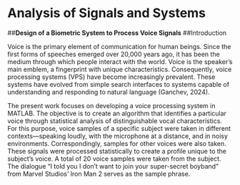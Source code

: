 # Analysis of Signals and Systems
##**Design of a Biometric System to Process Voice Signals**
##Introduction

Voice is the primary element of communication for human beings. Since the first forms of speeches emerged over 20,000 years ago, it has been the medium through which people interact with the world. Voice is the speaker’s main emblem, a fingerprint with unique characteristics. Consequently, voice processing systems (VPS) have become increasingly prevalent. These systems have evolved from simple search interfaces to systems capable of understanding and responding to natural language (Ganchev, 2024). 

The present work focuses on developing a voice processing system in MATLAB. The objective is to create an algorithm that identifies a particular voice through statistical analysis of distinguishable vocal characteristics. For this purpose, voice samples of a specific subject were taken in different contexts—speaking loudly, with the microphone at a distance, and in noisy environments. Correspondingly, samples for other voices were also taken. These signals were processed statistically to create a profile unique to the subject’s voice. 
A total of 20 voice samples were taken from the subject. The dialogue “I told you I don’t want to join your super-secret boyband” from Marvel Studios’ Iron Man 2 serves as the sample phrase. 

